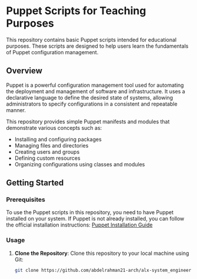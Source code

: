 # Puppet Scripts for Teaching Purposes

This repository contains basic Puppet scripts intended for educational purposes. These scripts are designed to help users learn the fundamentals of Puppet configuration management.

## Overview

Puppet is a powerful configuration management tool used for automating the deployment and management of software and infrastructure. It uses a declarative language to define the desired state of systems, allowing administrators to specify configurations in a consistent and repeatable manner.

This repository provides simple Puppet manifests and modules that demonstrate various concepts such as:

- Installing and configuring packages
- Managing files and directories
- Creating users and groups
- Defining custom resources
- Organizing configurations using classes and modules

## Getting Started

### Prerequisites

To use the Puppet scripts in this repository, you need to have Puppet installed on your system. If Puppet is not already installed, you can follow the official installation instructions: [Puppet Installation Guide](https://puppet.com/docs/puppet/latest/puppet_platform.html)

### Usage

1. **Clone the Repository**: Clone this repository to your local machine using Git:
   ```bash
   git clone https://github.com/abdelrahman21-arch/alx-system_engineering_devops.git
